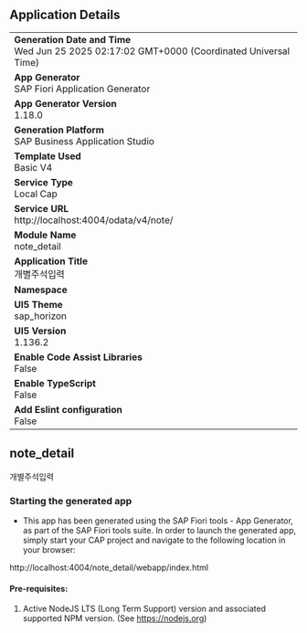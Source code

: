 ## Application Details
|               |
| ------------- |
|**Generation Date and Time**<br>Wed Jun 25 2025 02:17:02 GMT+0000 (Coordinated Universal Time)|
|**App Generator**<br>SAP Fiori Application Generator|
|**App Generator Version**<br>1.18.0|
|**Generation Platform**<br>SAP Business Application Studio|
|**Template Used**<br>Basic V4|
|**Service Type**<br>Local Cap|
|**Service URL**<br>http://localhost:4004/odata/v4/note/|
|**Module Name**<br>note_detail|
|**Application Title**<br>개별주석입력|
|**Namespace**<br>|
|**UI5 Theme**<br>sap_horizon|
|**UI5 Version**<br>1.136.2|
|**Enable Code Assist Libraries**<br>False|
|**Enable TypeScript**<br>False|
|**Add Eslint configuration**<br>False|

## note_detail

개별주석입력

### Starting the generated app

-   This app has been generated using the SAP Fiori tools - App Generator, as part of the SAP Fiori tools suite.  In order to launch the generated app, simply start your CAP project and navigate to the following location in your browser:

http://localhost:4004/note_detail/webapp/index.html

#### Pre-requisites:

1. Active NodeJS LTS (Long Term Support) version and associated supported NPM version.  (See https://nodejs.org)


